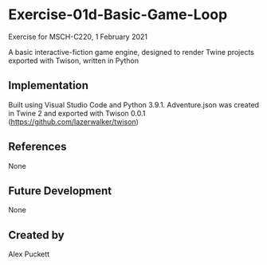 # Exercise-01d-Basic-Game-Loop

Exercise for MSCH-C220, 1 February 2021

A basic interactive-fiction game engine, designed to render Twine projects exported with Twison, written in Python

## Implementation

Built using Visual Studio Code and Python 3.9.1. Adventure.json was created in Twine 2 and exported with Twison 0.0.1 (https://github.com/lazerwalker/twison)

## References

None

## Future Development

None

## Created by

Alex Puckett
